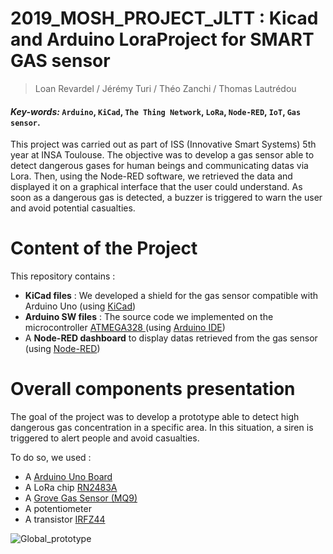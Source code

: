 # 2019_MOSH_PROJECT_JLTT : Kicad and Arduino LoraProject for SMART GAS sensor
> Loan Revardel / Jérémy Turi / Théo Zanchi / Thomas Lautrédou

#### <em> Key-words: </em> ```Arduino```, ```KiCad```, ```The Thing Network```, ```LoRa```, ```Node-RED```, ```IoT```, ```Gas sensor```.

This project was carried out as part of ISS (Innovative Smart Systems) 5th year at INSA Toulouse. The objective was to develop a gas sensor able to detect dangerous gases for human beings and communicating datas via Lora. Then, using the Node-RED software, we retrieved the data and displayed it on a graphical interface that the user could understand. As soon as a dangerous gas is detected, a buzzer is triggered to warn the user and avoid potential casualties. 

# Content of the Project

This repository contains : 
<ul>
<li><strong>KiCad files</strong> : We developed a shield for the gas sensor compatible with Arduino Uno (using <a href="http://kicad-pcb.org/">KiCad</a>) </li>
<li><strong>Arduino SW files</strong> : The source code we implemented on the microcontroller <a href="https://fr.rs-online.com/web/p/products/7589339?cm_mmc=FR-PLA-DS3A-_-google-_-CSS_FR_FR_(FR:Whoop!)+Semi-conducteurs_Control-_-(FR:Whoop!)+Kits+de+d%C3%A9veloppement+pour+processeurs+et+microcontr%C3%B4leurs-_-PRODUCT_GROUP&matchtype=&pla-391040009911&gclid=CjwKCAiAlO7uBRANEiwA_vXQ-7CN3iR2N3csU5tjIIjQNIGa3bsX8twG7D_S9v6flhEkI08b6nLumxoCnKcQAvD_BwE&gclsrc=aw.ds"> ATMEGA328 </a> (using <a href="https://www.arduino.cc/">Arduino IDE</a>)</li>
<li>A <strong>Node-RED dashboard</strong> to display datas retrieved from the gas sensor (using <a href="https://nodered.org/">Node-RED</a>)</li>
</ul>

# Overall components presentation
The goal of the project was to develop a prototype able to detect high dangerous gas concentration in a specific area. In this situation, a siren is triggered to alert people and avoid casualties. 

To do so, we used :
<ul>
<li>A <a href="https://store.arduino.cc/arduino-uno-rev3">Arduino Uno Board</a></li>
<li>A LoRa chip <a href="https://www.microchip.com/wwwproducts/en/RN2483">RN2483A</a></li>
<li>A <a href="http://wiki.seeedstudio.com/Grove-Gas_Sensor-MQ9/">Grove Gas Sensor (MQ9)</a></li>
<li>A potentiometer</li>
<li>A transistor <a href="http://www.vishay.com/docs/91291/91291.pdf">IRFZ44</a></li>
</ul>

<img src="C:\Users\thoma\Desktop\Thomas\INSA\5eme_Annee\MOSH_project\2019_MOSH_PROJECT_JLTT\Images" alt="Global_prototype">







<!-- Conso : 355mA (fonctionnement normal) et 370mA (fonctionnement en émission)

Il faut mettre un Nmos en Not Gate => Quand y'a un 0 le transistor est ouvert et le gaz sensor est relié à Vdd grâce à la résistance de pull-up, et quand on met 1 le transistor est passant et donc la tension aux bornes du Gaz sensor est amenée à 0. -->

